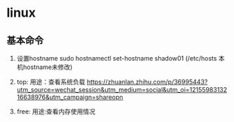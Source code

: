 # linux



## 基本命令

1. 设置hostname
sudo hostnamectl set-hostname shadow01
(/etc/hosts 本机hostname未修改)

2. top: 
用途：查看系统负载
https://zhuanlan.zhihu.com/p/36995443?utm_source=wechat_session&utm_medium=social&utm_oi=1215598313216638976&utm_campaign=shareopn

3. free:
用途:查看内存使用情况

